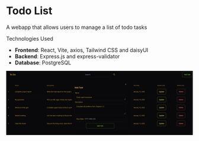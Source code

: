 # Todo List

A webapp that allows users to manage a list of todo tasks

Technologies Used

-   **Frontend**: React, Vite, axios, Tailwind CSS and daisyUI
-   **Backend**: Express.js and express-validator
-   **Database**: PostgreSQL

![Image of the webapp](./screenshots/ss2.png?raw=true)
